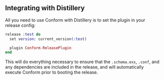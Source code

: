 ## Integrating with Distillery

All you need to use Conform with Distillery is to set the plugin in your release config:

```elixir
release :test do
  set version: current_version(:test)

  plugin Conform.ReleasePlugin
end
```

This will do everything necessary to ensure that the `.schema.exs`, `.conf`, and any dependencies are included
in the release, and will automatically execute Conform prior to booting the release.
